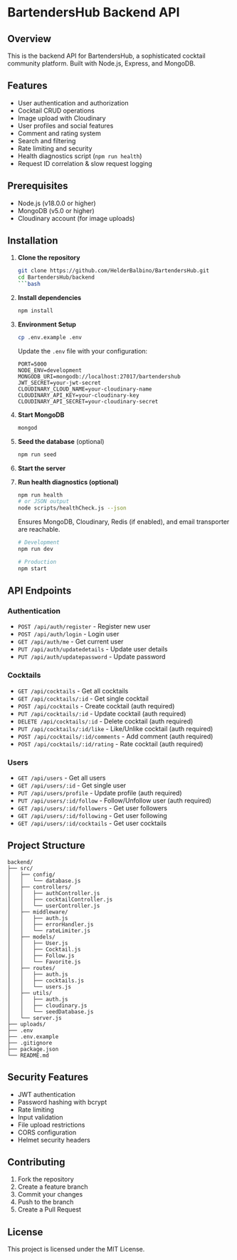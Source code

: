 # BartendersHub Backend API

## Overview

This is the backend API for BartendersHub, a sophisticated cocktail community
platform. Built with Node.js, Express, and MongoDB.

## Features

- User authentication and authorization
- Cocktail CRUD operations
- Image upload with Cloudinary
- User profiles and social features
- Comment and rating system
- Search and filtering
- Rate limiting and security
- Health diagnostics script (`npm run health`)
- Request ID correlation & slow request logging

## Prerequisites

- Node.js (v18.0.0 or higher)
- MongoDB (v5.0 or higher)
- Cloudinary account (for image uploads)

## Installation

1. **Clone the repository**

    ```bash
    git clone https://github.com/HelderBalbino/BartendersHub.git
    cd BartendersHub/backend
    ```bash

2. **Install dependencies**

    ```bash
    npm install
    ```

3. **Environment Setup**

    ```bash
    cp .env.example .env
    ```

    Update the `.env` file with your configuration:

    ```
    PORT=5000
    NODE_ENV=development
    MONGODB_URI=mongodb://localhost:27017/bartendershub
    JWT_SECRET=your-jwt-secret
    CLOUDINARY_CLOUD_NAME=your-cloudinary-name
    CLOUDINARY_API_KEY=your-cloudinary-key
    CLOUDINARY_API_SECRET=your-cloudinary-secret
    ```

4. **Start MongoDB**

    ```bash
    mongod
    ```

5. **Seed the database** (optional)

    ```bash
    npm run seed
    ```

6. **Start the server**
7. **Run health diagnostics (optional)**

    ```bash
    npm run health
    # or JSON output
    node scripts/healthCheck.js --json
    ```

    Ensures MongoDB, Cloudinary, Redis (if enabled), and email transporter are reachable.

    ```bash
    # Development
    npm run dev

    # Production
    npm start
    ```

## API Endpoints

### Authentication

- `POST /api/auth/register` - Register new user
- `POST /api/auth/login` - Login user
- `GET /api/auth/me` - Get current user
- `PUT /api/auth/updatedetails` - Update user details
- `PUT /api/auth/updatepassword` - Update password

### Cocktails

- `GET /api/cocktails` - Get all cocktails
- `GET /api/cocktails/:id` - Get single cocktail
-   `POST /api/cocktails` - Create cocktail (auth required)
-   `PUT /api/cocktails/:id` - Update cocktail (auth required)
-   `DELETE /api/cocktails/:id` - Delete cocktail (auth required)
-   `PUT /api/cocktails/:id/like` - Like/Unlike cocktail (auth required)
-   `POST /api/cocktails/:id/comments` - Add comment (auth required)
-   `POST /api/cocktails/:id/rating` - Rate cocktail (auth required)

### Users

-   `GET /api/users` - Get all users
-   `GET /api/users/:id` - Get single user
-   `PUT /api/users/profile` - Update profile (auth required)
-   `PUT /api/users/:id/follow` - Follow/Unfollow user (auth required)
-   `GET /api/users/:id/followers` - Get user followers
-   `GET /api/users/:id/following` - Get user following
-   `GET /api/users/:id/cocktails` - Get user cocktails

## Project Structure

```
backend/
├── src/
│   ├── config/
│   │   └── database.js
│   ├── controllers/
│   │   ├── authController.js
│   │   ├── cocktailController.js
│   │   └── userController.js
│   ├── middleware/
│   │   ├── auth.js
│   │   ├── errorHandler.js
│   │   └── rateLimiter.js
│   ├── models/
│   │   ├── User.js
│   │   ├── Cocktail.js
│   │   ├── Follow.js
│   │   └── Favorite.js
│   ├── routes/
│   │   ├── auth.js
│   │   ├── cocktails.js
│   │   └── users.js
│   ├── utils/
│   │   ├── auth.js
│   │   ├── cloudinary.js
│   │   └── seedDatabase.js
│   └── server.js
├── uploads/
├── .env
├── .env.example
├── .gitignore
├── package.json
└── README.md
```

## Security Features

-   JWT authentication
-   Password hashing with bcrypt
-   Rate limiting
-   Input validation
-   File upload restrictions
-   CORS configuration
-   Helmet security headers

## Contributing

1. Fork the repository
2. Create a feature branch
3. Commit your changes
4. Push to the branch
5. Create a Pull Request

## License

This project is licensed under the MIT License.
